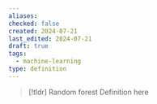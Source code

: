 ```yaml
---
aliases: 
checked: false
created: 2024-07-21
last_edited: 2024-07-21
draft: true
tags:
  - machine-learning
type: definition
---
```

>[!tldr] Random forest
>Definition here

